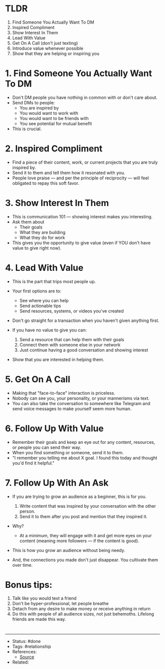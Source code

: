 # TLDR
1. Find Someone You Actually Want To DM
2. Inspired Compliment
3. Show Interest In Them
4. Lead With Value
5. Get On A Call (don't just texting)
6. Introduce value whenever possible
7. Show that they are helping or inspiring you

# 1. Find Someone You Actually Want To DM
- Don't DM people you have nothing in common with or don't care about.
- Send DMs to people:
	- You are inspired by
	- You would want to work with
	- You would want to be friends with
	- You see potential for mutual benefit
- This is crucial.

# 2. Inspired Compliment
- Find a piece of their content, work, or current projects that you are truly inspired by.
- Send it to them and tell them how it resonated with you.
- People love praise — and per the principle of reciprocity — will feel obligated to repay this soft favor.

# 3. Show Interest In Them
- This is communication 101 — showing interest makes you interesting.
- Ask them about
	- Their goals
	- What they are building
	- What they do for work
- This gives you the opportunity to give value (even if YOU don't have value to give right now).

# 4. Lead With Value
- This is the part that trips most people up.
- Your first options are to:
	- See where you can help
	- Send actionable tips
	- Send resources, systems, or videos you've created
- Don't go straight for a transaction when you haven't given anything first.
- If you have no value to give you can:
	1. Send a resource that can help them with their goals
	2. Connect them with someone else in your network
	3. Just continue having a good conversation and showing interest

- Show that you are interested in helping them.

# 5. Get On A Call
- Making that "face-to-face" interaction is priceless.
- Nobody can see you, your personality, or your mannerisms via text.
- You can also take the conversation to somewhere like Telegram and send voice messages to make yourself seem more human.

# 6. Follow Up With Value
- Remember their goals and keep an eye out for any content, resources, or people you can send their way.
- When you find something or someone, send it to them.
- "I remember you telling me about X goal. I found this today and thought you'd find it helpful."

# 7. Follow Up With An Ask
- If you are trying to grow an audience as a beginner, this is for you.
	1. Write content that was inspired by your conversation with the other person.
	2. Send it to them after you post and mention that they inspired it.

- Why?
	- At a minimum, they will engage with it and get more eyes on your content (meaning more followers — if the content is good).
- This is how you grow an audience without being needy.
- And, the connections you made don't just disappear. You cultivate them over time.

# Bonus tips:
1. Talk like you would text a friend
2. Don't be hyper-professional, let people breathe
3. Detach from any desire to make money or receive anything in return
4. Do this with people of all audience sizes, not just behemoths. Lifelong friends are made this way.

#
---
- Status: #done
- Tags: #relationship
- References:
	- [Source](https://twitter.com/thejustinwelsh/status/1587420498308341761)
- Related:
